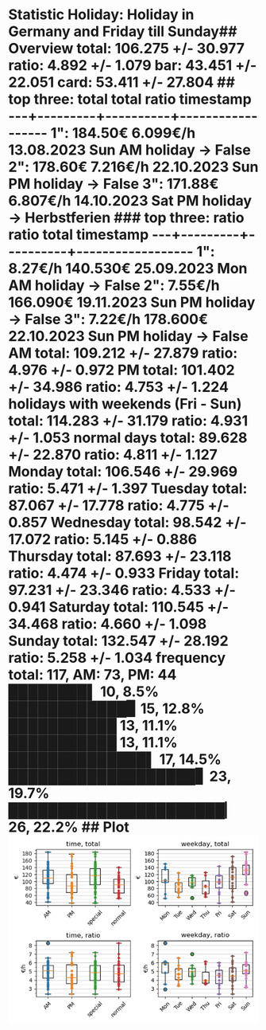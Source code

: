 # Statistic  Holiday: Holiday in Germany and Friday till Sunday## Overview  total: 106.275 +/- 30.977  ratio:   4.892 +/-  1.079  bar:    43.451 +/- 22.051  card:   53.411 +/- 27.804      ## top three: total        total      ratio        timestamp  ---+---------+----------+------------------  1":  184.50€   6.099€/h   13.08.2023 Sun AM       holiday -> False  2":  178.60€   7.216€/h   22.10.2023 Sun PM       holiday -> False  3":  171.88€   6.807€/h   14.10.2023 Sat PM       holiday -> Herbstferien      ### top three: ratio        ratio      total        timestamp  ---+---------+----------+------------------  1":  8.27€/h   140.530€   25.09.2023 Mon AM       holiday -> False  2":  7.55€/h   166.090€   19.11.2023 Sun PM       holiday -> False  3":  7.22€/h   178.600€   22.10.2023 Sun PM       holiday -> False      AM  total: 109.212 +/- 27.879  ratio:   4.976 +/-  0.972    PM  total: 101.402 +/- 34.986  ratio:   4.753 +/-  1.224      holidays with weekends (Fri - Sun)  total: 114.283 +/- 31.179  ratio:   4.931 +/-  1.053    normal days  total:  89.628 +/- 22.870  ratio:   4.811 +/-  1.127      Monday  total: 106.546 +/- 29.969  ratio:   5.471 +/-  1.397    Tuesday  total:  87.067 +/- 17.778  ratio:   4.775 +/-  0.857    Wednesday  total:  98.542 +/- 17.072  ratio:   5.145 +/-  0.886    Thursday  total:  87.693 +/- 23.118  ratio:   4.474 +/-  0.933    Friday  total:  97.231 +/- 23.346  ratio:   4.533 +/-  0.941    Saturday  total: 110.545 +/- 34.468  ratio:   4.660 +/-  1.098    Sunday  total: 132.547 +/- 28.192  ratio:   5.258 +/-  1.034      frequency  total: 117, AM: 73, PM: 44  ████████▌ 10, 8.5%  ████████████▊ 15, 12.8%  ███████████ 13, 11.1%  ███████████ 13, 11.1%  ██████████████▌ 17, 14.5%  ███████████████████▋ 23, 19.7%  ██████████████████████▏ 26, 22.2%      ## Plot![Image](harvest.png)